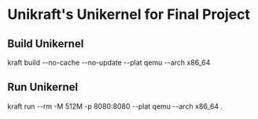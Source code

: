 # Unikraft's Unikernel for Final Project

## Build Unikernel

kraft build --no-cache --no-update --plat qemu --arch x86_64

## Run Unikernel

kraft run --rm -M 512M -p 8080:8080 --plat qemu --arch x86_64 .
